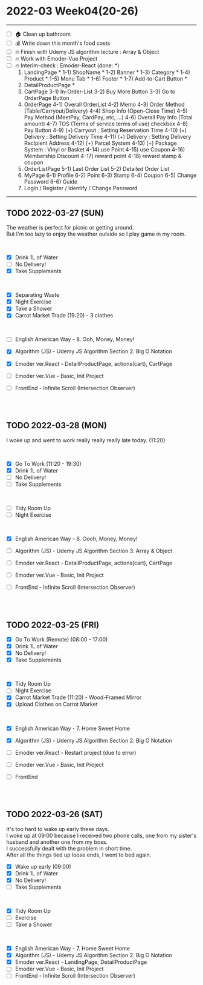 # 2022-03 Week04(20-26) 
<hr>

- [ ] :house: Clean up bathroom
- [ ] :moneybag: Write down this month's food costs
- [ ] :fire: Finish with Udemy JS algorithm lecture : Array & Object 
- [ ] :fire: Work with Emoder-Vue Project
- [ ] :fire: Interim-check : Emoder-React (done: *)
    1) LandingPage * 
        1-1) ShopName *
        1-2) Banner *
        1-3) Category *
        1-4) Product *
        1-5) Menu Tab *
        1-6) Footer *
        1-7) Add-to-Cart Button *
    2) DetailProductPage *
    3) CartPage
        3-1) In-Order-List
        3-2) Buy More Button
        3-3) Go to OrderPage Button
    4) OrderPage
        4-1) Overall OrderList
        4-2) Memo 
        4-3) Order Method (Table/Carryout/Delivery)
        4-4) Shop Info (Open-Close Time)
        4-5) Pay Method (MeetPay, CardPay, etc, ...)
        4-6) Overall Pay Info (Total amount)
        4-7) TOS (Terms of service terms of use) checkbox 
        4-8) Pay Button 
        4-9) (+) Carryout : Setting Reservation Time
        4-10) (+) Delivery : Setting Delivery Time
        4-11) (+) Delivery : Setting Delivery Recipient Address
        4-12) (+) Parcel System
        4-13) (+) Package System : Vinyl or Basket
        4-14) use Point
        4-15) use Coupon
        4-16) Membership Discount
        4-17) reward point
        4-18) reward stamp & coupon 
    5) OrderListPage
        5-1) Last Order List
        5-2) Detailed Order List
    6) MyPage
        6-1) Profile
        6-2) Point
        6-3) Stamp
        6-4) Coupon
        6-5) Change Password
        6-6) Guide 
    7) Login / Register / Identify / Change Password

<hr>
   

## TODO 2022-03-27 (SUN)

The weather is perfect for picnic or getting around. <br>
But I'm too lazy to enjoy the weather outside so I play game in my room. 

<br>

- [x] Drink 1L of Water
- [ ] No Delivery! 
- [x] Take Supplements 
<br>

- [x] Separating Waste
- [x] Night Exercise 
- [x] Take a Shower
- [x] Carrot Market Trade (19:20) - 3 clothes 
<br>

- [ ] English American Way - 8. Ooh, Money, Money!
- [x] Algorithm (JS) - Udemy JS Algorithm Section 2. Big O Notation 
- [x] Emoder ver.React - DetailProductPage, actions(cart), CartPage
- [ ] Emoder ver.Vue - Basic, Init Project
- [ ] FrontEnd - Infinite Scroll (Intersection Observer)



<br><br>

## TODO 2022-03-28 (MON)

I woke up and went to work really really really late today. (11:20)

<br>

- [x] Go To Work (11:20 - 19:30)
- [x] Drink 1L of Water
- [ ] No Delivery! 
- [ ] Take Supplements 
<br>

- [ ] Tidy Room Up
- [ ] Night Exercise 
<br>

- [x] English American Way - 8. Oooh, Money, Money!
- [ ] Algorithm (JS) - Udemy JS Algorithm Section 3. Array & Object
- [ ] Emoder ver.React - DetailProductPage, actions(cart), CartPage
- [ ] Emoder ver.Vue - Basic, Init Project
- [ ] FrontEnd - Infinite Scroll (Intersection Observer)



<br><br>

## TODO 2022-03-25 (FRI)

- [x] Go To Work (Remote) (08:00 - 17:00)
- [x] Drink 1L of Water
- [x] No Delivery! 
- [x] Take Supplements
<br>

- [x] Tidy Room Up
- [ ] Night Exercise
- [x] Carrot Market Trade (11:20) - Wood-Framed Mirror
- [x] Upload Clothes on Carrot Market 
<br>

- [x] English American Way - 7. Home Sweet Home
- [x] Algorithm (JS) - Udemy JS Algorithm Section 2. Big O Notation 
- [ ] Emoder ver.React - Restart project (due to error)
- [ ] Emoder ver.Vue - Basic, Init Project
- [ ] FrontEnd 



<br><br>

## TODO 2022-03-26 (SAT)

It's too hard to wake up early these days. <br>
I woke up at 09:00 because I received two phone calls, 
one from my sister's husband and another one from my boss. <br>
I successfully dealt with the problem in short time. <br>
After all the things tied up loose ends, I went to bed again. <br>

- [x] Wake up early (09:00)
- [x] Drink 1L of Water
- [x] No Delivery! 
- [ ] Take Supplements
<br>

- [x] Tidy Room Up
- [ ] Exercise
- [ ] Take a Shower
<br>

- [x] English American Way - 7. Home Sweet Home
- [x] Algorithm (JS) - Udemy JS Algorithm Section 2. Big O Notation 
- [x] Emoder ver.React - LandingPage, DetailProductPage 
- [ ] Emoder ver.Vue - Basic, Init Project
- [ ] FrontEnd - Infinite Scroll (Intersection Observer)